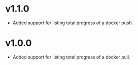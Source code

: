# v1.1.0

* Added support for listing total progress of a docker push.

# v1.0.0

* Added support for listing total progress of a docker pull.
